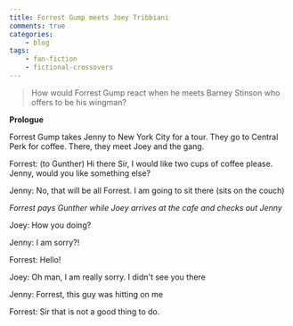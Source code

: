 ```yaml
---
title: Forrest Gump meets Joey Tribbiani
comments: true
categories:
    - blog
tags: 
    - fan-fiction
    - fictional-crossovers
---
```

> How would Forrest Gump react when he meets Barney Stinson who offers to be his wingman?

**Prologue**

Forrest Gump takes Jenny to New York City for a tour. They go to Central Perk for coffee. There, they meet Joey and the gang.

Forrest: (to Gunther) Hi there Sir, I would like two cups of coffee please. Jenny, would you like something else?

Jenny: No, that will be all Forrest. I am going to sit there (sits on the couch)

*Forrest pays Gunther while Joey arrives at the cafe and checks out Jenny*

Joey: How you doing?

Jenny: I am sorry?!

Forrest: Hello!

Joey: Oh man, I am really sorry. I didn't see you there

Jenny: Forrest, this guy was hitting on me

Forrest: Sir that is not a good thing to do.


